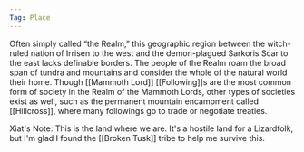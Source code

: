 ```yaml
---
Tag: Place
---
```


Often simply  called “the Realm,” this geographic region between the witch-ruled nation of Irrisen to the west and the demon-plagued Sarkoris Scar to the east lacks definable borders. The people of the Realm roam the broad span of tundra and mountains and consider the whole of the natural world their home. 
Though [[Mammoth Lord]] [[Following]]s are the most common  form of society in the Realm of the Mammoth Lords, other types of societies exist as well, such as the permanent mountain encampment called [[Hillcross]], where many followings go to trade or negotiate treaties.

Xiat's Note: This is the land where we are. It's a hostile land for a Lizardfolk, but I'm glad I found the [[Broken Tusk]] tribe to help me survive this. 